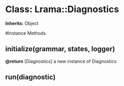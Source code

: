 # Class: Lrama::Diagnostics
**Inherits:** Object
    




#Instance Methods
## initialize(grammar, states, logger) [](#method-i-initialize)

**@return** [Diagnostics] a new instance of Diagnostics

## run(diagnostic) [](#method-i-run)

